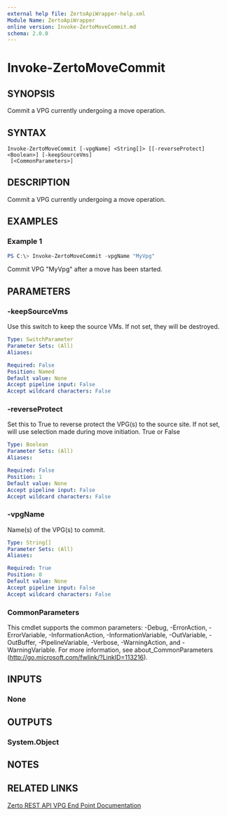```yaml
---
external help file: ZertoApiWrapper-help.xml
Module Name: ZertoApiWrapper
online version: Invoke-ZertoMoveCommit.md
schema: 2.0.0
---
```


# Invoke-ZertoMoveCommit

## SYNOPSIS
Commit a VPG currently undergoing a move operation.

## SYNTAX

```
Invoke-ZertoMoveCommit [-vpgName] <String[]> [[-reverseProtect] <Boolean>] [-keepSourceVms]
 [<CommonParameters>]
```

## DESCRIPTION
Commit a VPG currently undergoing a move operation.

## EXAMPLES

### Example 1
```powershell
PS C:\> Invoke-ZertoMoveCommit -vpgName "MyVpg"
```

Commit VPG "MyVpg" after a move has been started.

## PARAMETERS

### -keepSourceVms
Use this switch to keep the source VMs.
If not set, they will be destroyed.

```yaml
Type: SwitchParameter
Parameter Sets: (All)
Aliases:

Required: False
Position: Named
Default value: None
Accept pipeline input: False
Accept wildcard characters: False
```

### -reverseProtect
Set this to True to reverse protect the VPG(s) to the source site.
If not set, will use selection made during move initiation.
True or False

```yaml
Type: Boolean
Parameter Sets: (All)
Aliases:

Required: False
Position: 1
Default value: None
Accept pipeline input: False
Accept wildcard characters: False
```

### -vpgName
Name(s) of the VPG(s) to commit.

```yaml
Type: String[]
Parameter Sets: (All)
Aliases:

Required: True
Position: 0
Default value: None
Accept pipeline input: False
Accept wildcard characters: False
```

### CommonParameters
This cmdlet supports the common parameters: -Debug, -ErrorAction, -ErrorVariable, -InformationAction, -InformationVariable, -OutVariable, -OutBuffer, -PipelineVariable, -Verbose, -WarningAction, and -WarningVariable. For more information, see about_CommonParameters (http://go.microsoft.com/fwlink/?LinkID=113216).

## INPUTS

### None
## OUTPUTS

### System.Object
## NOTES

## RELATED LINKS

[Zerto REST API VPG End Point Documentation](http://s3.amazonaws.com/zertodownload_docs/Latest/Zerto%20Virtual%20Replication%20Zerto%20Virtual%20Manager%20%28ZVM%29%20-%20vSphere%20Online%20Help/RestfulAPIs/StatusAPIs.5.100.html#)
